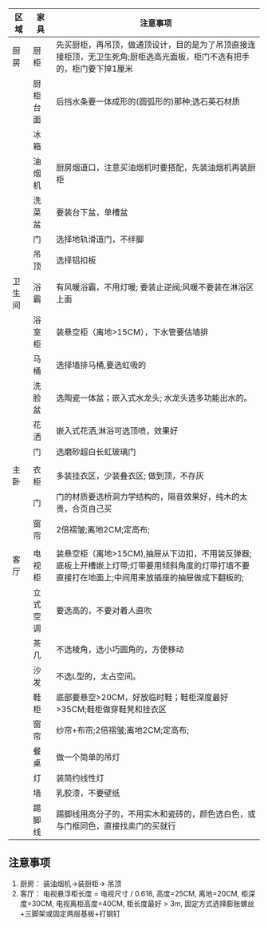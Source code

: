 | 区域   | 家具     | 注意事项                                                                                                                                           |
| ------ | -------- | -------------------------------------------------------------------------------------------------------------------------------------------------- |
| 厨房   | 厨柜     | 先买厨柜，再吊顶，做通顶设计，目的是为了吊顶直接连接柜顶，无卫生死角;厨柜选高光面板，柜门不选有把手的，柜门要下掉1厘米                             |
|        | 厨柜台面 | 后挡水条要一体成形的(圆弧形的)那种;选石英石材质                                                                                                    |
|        | 冰箱     |                                                                                                                                                    |
|        | 油烟机   | 厨房烟道口，注意买油烟机时要搭配，先装油烟机再装厨柜                                                                                               |
|        | 洗菜盆   | 要装台下盆，单槽盆                                                                                                                                 |
|        | 门       | 选择地轨滑道门，不绊脚                                                                                                                             |
|        | 吊顶     | 选择铝扣板                                                                                                                                         |
| 卫生间 | 浴霸     | 有风暖浴霸，不用灯暖; 要装止逆阀;风暖不要装在淋浴区上面                                                                                            |
|        | 浴室柜   | 装悬空柜（离地>15CM），下水管要估墙排                                                                                                              |
|        | 马桶     | 选择墙排马桶,要选虹吸的                                                                                                                            |
|        | 洗脸盆   | 选陶瓷一体盆；嵌入式水龙头; 水龙头选多功能出水的。                                                                                                 |
|        | 花洒     | 嵌入式花洒,淋浴可选顶喷，效果好                                                                                                                    |
|        | 门       | 选磨砂超白长虹玻璃门                                                                                                                               |
|        |          |                                                                                                                                                    |
| 主卧   | 衣柜     | 多装挂衣区，少装叠衣区; 做到顶，不存灰                                                                                                             |
|        | 门       | 门的材质要选桥洞力学结构的，隔音效果好，纯木的太贵，合页自己买                                                                                     |
|        | 窗帘     | 2倍褶皱;离地2CM;定高布;                                                                                                                            |
|        |          |                                                                                                                                                    |
| 客厅   | 电视柜   | 装悬空柜（离地>15CM),抽屉从下边扣，不用装反弹器; 底板上开槽嵌上灯带;灯带要用倾斜角度的灯带打墙不要直接打在地面上;中间用来放插座的抽屉做成下翻板的; |
|        | 立式空调 | 要选高的，不要对着人直吹                                                                                                                           |
|        | 茶几     | 不选棱角，选小巧圆角的，方便移动                                                                                                                   |
|        | 沙发     | 不选L型的，太占空间。                                                                                                                              |
|        | 鞋柜     | 底部要悬空>20CM，好放临时鞋；鞋柜深度最好>35CM;鞋柜做穿鞋凳和挂衣区                                                                                |
|        | 窗帘     | 纱帘+布帘;2倍褶皱;离地2CM;定高布;                                                                                                                  |
|        | 餐桌     | 做一个简单的吊灯                                                                                                                                   |
|        | 灯       | 装简约线性灯                                                                                                                                       |
|        | 墙       | 乳胶漆，不要壁纸                                                                                                                                   |
|        | 踢脚线   | 踢脚线用高分子的，不用实木和瓷砖的，颜色选白色，或与门框同色，直接找卖门的买就行                                                                   |


## 注意事项
1.  厨房： 装油烟机->装厨柜-> 吊顶
2.  客厅： 电视悬浮柜长度 = 电视尺寸 / 0.618, 高度=25CM, 离地=20CM, 柜深度=30CM, 电视离柜高度=40CM, 柜长度最好 > 3m, 固定方式选择膨胀螺丝+三脚架或固定两层基板+打钢钉